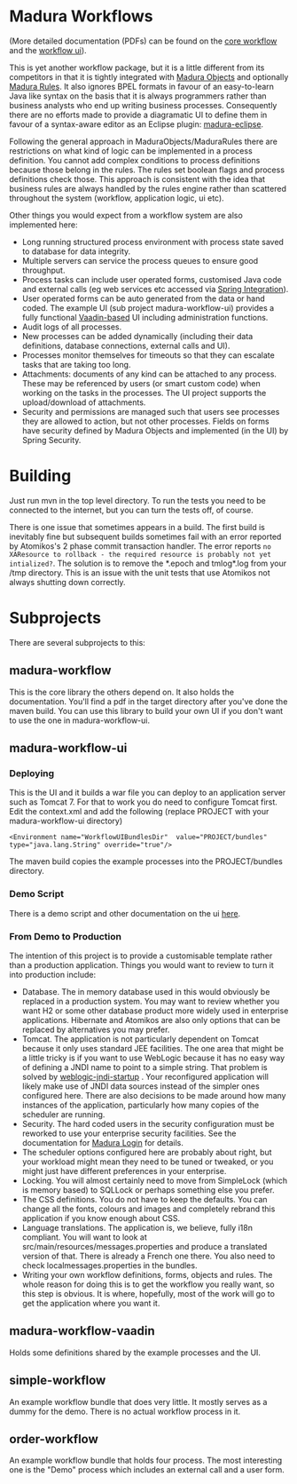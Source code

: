 Madura Workflows
===============

(More detailed documentation (PDFs) can be found on the [core workflow](http://www.madurasoftware.com/madura-workflow.pdf) and
the [workflow ui](http://www.madurasoftware.com/madura-workflow-ui.pdf)).

This is yet another workflow package, but it is a little different from its competitors in that it is tightly integrated with [Madura Objects](https://github.com/RogerParkinson/madura-objects-parent/tree/master/madura-objects) and optionally [Madura Rules](https://github.com/RogerParkinson/madura-objects-parent/tree/master/madura-rules). It also ignores BPEL formats in favour of an easy-to-learn Java like syntax on the basis that it is always programmers rather than business analysts who end up writing business processes. Consequently there are no efforts made to provide a diagramatic UI to define them in favour of a syntax-aware editor as an Eclipse plugin: [madura-eclipse](https://github.com/RogerParkinson/madura-eclipse).

Following the general approach in MaduraObjects/MaduraRules there are restrictions on what kind of logic can be implemented in a process definition. You cannot add complex conditions to process definitions because those belong in the rules. The rules set boolean flags and process definitions check those. This approach is consistent with the idea that business rules are always handled by the rules engine rather than scattered throughout the system (workflow, application logic, ui etc).

Other things you would expect from a workflow system are also implemented here:

* Long running structured process environment with process state saved to database for data integrity.
* Multiple servers can service the process queues to ensure good throughput.
* Process tasks can include user operated forms, customised Java code and external calls (eg web services etc accessed via [Spring Integration](http://projects.spring.io/spring-integration/)).
* User operated forms can be auto generated from the data or hand coded. The example UI (sub project madura-workflow-ui) provides a fully functional [Vaadin-based](https://vaadin.com/home) UI including administration functions.
* Audit logs of all processes.
* New processes can be added dynamically (including their data definitions, database connections, external calls and UI).
* Processes monitor themselves for timeouts so that they can escalate tasks that are taking too long.
* Attachments: documents of any kind can be attached to any process. These may be referenced by users (or smart custom code) when working on the tasks in the processes. The UI project supports the upload/download of attachments.
* Security and permissions are managed such that users see processes they are allowed to action, but not other processes. Fields on forms have security defined by Madura Objects and implemented (in the UI) by Spring Security.

# Building

Just run mvn in the top level directory. To run the tests you need to be connected to the internet, but you can turn the tests off, of course. 

There is one issue that sometimes appears in a build. The first build is inevitably fine but subsequent builds sometimes fail with an error reported by Atomikos's 2 phase commit transaction handler. The error reports `no XAResource to rollback - the required resource is probably not yet intialized?`. The solution is to remove the \*.epoch and tmlog\*.log from your /tmp directory. This is an issue with the unit tests that use Atomikos not always shutting down correctly.

# Subprojects

There are several subprojects to this:

## madura-workflow

This is the core library the others depend on. It also holds the documentation. You'll find a pdf in the target directory after you've done the maven build. You can use this library to build your own UI if you don't want to use the one in madura-workflow-ui.

## madura-workflow-ui

### Deploying
This is the UI and it builds a war file you can deploy to an application server such as Tomcat 7. For that to work you do need to configure Tomcat first. Edit the context.xml and add the following (replace PROJECT with your madura-workflow-ui directory)

`<Environment name="WorkflowUIBundlesDir" 
	value="PROJECT/bundles" 
	type="java.lang.String" override="true"/>`

The maven build copies the example processes into the PROJECT/bundles directory. 

### Demo Script
There is a demo script and other documentation on the ui [here](http://www.madurasoftware.com/madura-workflow-ui.pdf).

### From Demo to Production
The intention of this project is to provide a customisable template rather than a production application. Things you would want to review to turn it into production include:

 * Database. The in memory database used in this would obviously be replaced in a production system. You may want to review whether you want H2 or some other database product more widely used in enterprise applications. Hibernate and Atomikos are also only options that can be replaced by alternatives you may prefer.
 * Tomcat. The application is not particularly dependent on Tomcat because it only uses standard JEE facilities. The one area that might be a little tricky is if you want to use WebLogic because it has no easy way of defining a JNDI name to point to a simple string. That problem is solved by [weblogic-jndi-startup](https://github.com/RogerParkinson/weblogic-jndi-startup) . Your reconfigured application will likely make use of JNDI data sources instead of the simpler ones configured here. There are also decisions to be made around how many instances of the application, particularly how many copies of the scheduler are running.
 * Security. The hard coded users in the security configuration must be reworked to use your enterprise security facilities. See the documentation for [Madura Login](https://github.com/RogerParkinson/madura-vaadin-support/tree/master/madura-login) for details.
 * The scheduler options configured here are probably about right, but your workload might mean they need to be tuned or tweaked, or you might just have different preferences in your enterprise.
 * Locking. You will almost certainly need to move from SimpleLock (which is memory based) to SQLLock or perhaps something else you prefer.
 * The CSS definitions. You do not have to keep the defaults. You can change all the fonts, colours and images and completely rebrand this application if you know enough about CSS.
 * Language translations. The application is, we believe, fully i18n compliant. You will want to look at src/main/resources/messages.properties and produce a translated version of that. There is already a French one there. You also need to check localmessages.properties in the bundles.
 * Writing your own workflow definitions, forms, objects and rules. The whole reason for doing this is to get the workflow you really want, so this step is obvious. It is where, hopefully, most of the work will go to get the application where you want it.

## madura-workflow-vaadin

Holds some definitions shared by the example processes and the UI.

## simple-workflow

An example workflow bundle that does very little. It mostly serves as a dummy for the demo. There is no actual workflow process in it.

## order-workflow

An example workflow bundle that holds four process. The most interesting one is the "Demo" process which includes an external call and a user form.
